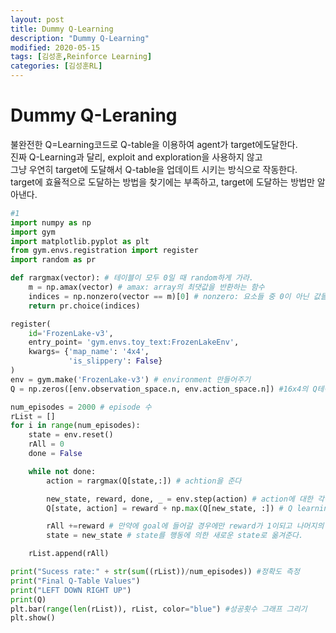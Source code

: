 ```yaml
---
layout: post
title: Dummy Q-Learning
description: "Dummy Q-Learning"
modified: 2020-05-15
tags: [김성훈,Reinforce Learning]
categories: [김성훈RL]
---
```

# Dummy Q-Leraning
불완전한 Q=Learning코드로 Q-table을 이용하여 agent가 target에도달한다.<br>
진짜 Q-Learning과 달리, exploit and exploration을 사용하지 않고<br>
그냥 우연히 target에 도달해서 Q-table을 업데이트 시키는 방식으로 작동한다.<br>
target에 효율적으로 도달하는 방법을 찾기에는 부족하고, target에 도달하는 방법만 알아낸다.<br> 
```python
#1
import numpy as np
import gym
import matplotlib.pyplot as plt
from gym.envs.registration import register
import random as pr

def rargmax(vector): # 테이블이 모두 0일 때 random하게 가라.
    m = np.amax(vector) # amax: array의 최댓값을 반환하는 함수
    indices = np.nonzero(vector == m)[0] # nonzero: 요소들 중 0이 아닌 값들의 index를 반환해준다.
    return pr.choice(indices)

register(
    id='FrozenLake-v3',
    entry_point= 'gym.envs.toy_text:FrozenLakeEnv',
    kwargs= {'map_name': '4x4',
             'is_slippery': False}
)
env = gym.make('FrozenLake-v3') # environment 만들어주기
Q = np.zeros([env.observation_space.n, env.action_space.n]) #16x4의 Q테이블을 만들고 테이블을 모두 0으로 초기화

num_episodes = 2000 # episode 수
rList = []
for i in range(num_episodes):
    state = env.reset()
    rAll = 0
    done = False

    while not done:
        action = rargmax(Q[state,:]) # achtion을 준다

        new_state, reward, done, _ = env.step(action) # action에 대한 각각의 값을 받아준다
        Q[state, action] = reward + np.max(Q[new_state, :]) # Q learning의 핵심적인 식

        rAll +=reward # 만약에 goal에 들어갈 경우에만 reward가 1이되고 나머지의 경우는 0
        state = new_state # state를 행동에 의한 새로운 state로 옮겨준다.

    rList.append(rAll)

print("Sucess rate:" + str(sum((rList))/num_episodes)) #정확도 측정
print("Final Q-Table Values")
print("LEFT DOWN RIGHT UP")
print(Q)
plt.bar(range(len(rList)), rList, color="blue") #성공횟수 그래프 그리기
plt.show()
```
